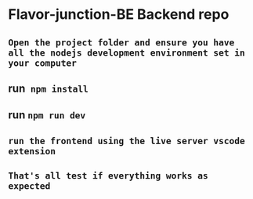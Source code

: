 # Flavor-junction-BE Backend repo

<!-- Instructinons on tetsing the server and backends -->

## ```Open the project folder and ensure you have all the nodejs development environment set in your computer```

<!-- Install all the project dependencies -->
## run``` npm install```

<!-- Start the server -->
## run ``` npm run dev ```

<!-- Open the frontend folder "Flaovor-Junction-FE -->
## ``` run the frontend using the live server vscode extension ```

## ```That's all test if everything works as expected ```

